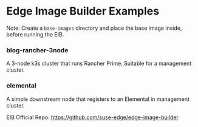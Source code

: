 # Edge Image Builder Examples
Note: Create a `base-images` directory and place the base image inside, before running the EIB.

### blog-rancher-3node
A 3-node k3s cluster that runs Rancher Prime. Suitable for a management cluster.

### elemental
A simple downstream node that registers to an Elemental in management cluster.


EIB Official Repo: https://github.com/suse-edge/edge-image-builder
